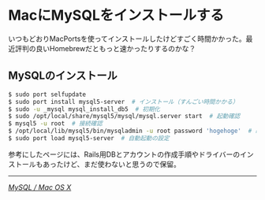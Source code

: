 # MacにMySQLをインストールする

いつもどおりMacPortsを使ってインストールしたけどすごく時間かかった。最近評判の良いHomebrewだともっと速かったりするのかな？

<!-- READMORE -->


## MySQLのインストール

~~~ sh
$ sudo port selfupdate
$ sudo port install mysql5-server  # インストール（すんごい時間かかる）
$ sudo -u _mysql mysql_install_db5  # 初期化
$ sudo /opt/local/share/mysql5/mysql/mysql.server start  # 起動確認
$ mysql5 -u root  # 接続確認
$ /opt/local/lib/mysql5/bin/mysqladmin -u root password 'hogehoge'  # 必要ならrootのパスワードを設定
$ sudo port load mysql5-server  # 自動起動の設定
~~~

参考にしたページには、Rails用DBとアカウントの作成手順やドライバーのインストールもあったけど、まだ使わないと思うので保留。

---

<cite>[MySQL / Mac OS X](http://www.pleiades.or.jp/misc/mac/MySQL.html)</cite>
